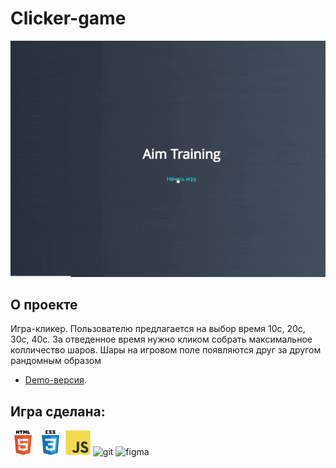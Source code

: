 # Clicker-game

<p align="center"><img src="https://github.com/AndreyKhailov/clicker-game/blob/master/clicker-game.gif" max-width="800" alt="gif"></p>

## О проекте

  Игра-кликер. Пользователю предлагается на выбор время 10с, 20с, 30с, 40с. За отведенное время нужно кликом собрать максимальное колличество шаров. Шары на игровом поле появляются друг за другом рандомным образом

- [Demo-версия](https://andreykhailov.github.io/clicker-game/).

## Игра сделана:

<p align="left"> 
  <img src="https://raw.githubusercontent.com/devicons/devicon/master/icons/html5/html5-original-wordmark.svg" alt="html5" width="40" height="40"/>
  <img src="https://raw.githubusercontent.com/devicons/devicon/master/icons/css3/css3-original-wordmark.svg" alt="css3" width="40" height="40"/>
  <img src="https://raw.githubusercontent.com/devicons/devicon/master/icons/javascript/javascript-original.svg" alt="javascript" width="40" height="40"/>
  <img src="https://www.vectorlogo.zone/logos/git-scm/git-scm-icon.svg" alt="git" width="40" height="40"/>
  <img src="https://www.vectorlogo.zone/logos/figma/figma-icon.svg" alt="figma" width="40" height="40"/> 
</p>
